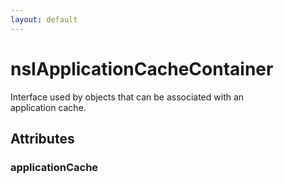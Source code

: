 ```yaml
---
layout: default
---
```


# nsIApplicationCacheContainer #
  
Interface used by objects that can be associated with an  
application cache.  
  

## Attributes ##

### applicationCache ###
